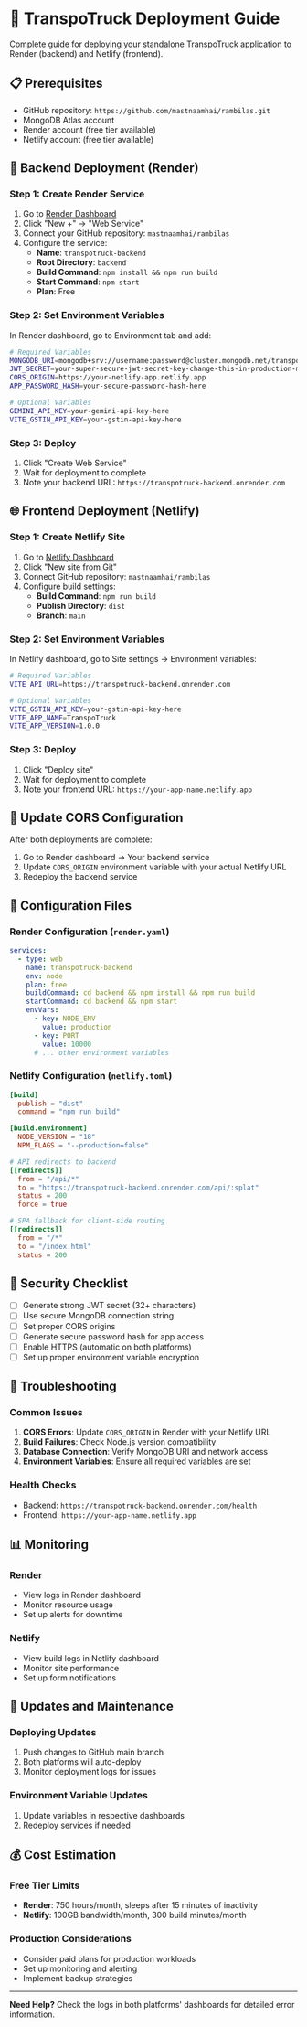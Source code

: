 # 🚀 TranspoTruck Deployment Guide

Complete guide for deploying your standalone TranspoTruck application to Render (backend) and Netlify (frontend).

## 📋 Prerequisites

- GitHub repository: `https://github.com/mastnaamhai/rambilas.git`
- MongoDB Atlas account
- Render account (free tier available)
- Netlify account (free tier available)

## 🔧 Backend Deployment (Render)

### Step 1: Create Render Service

1. Go to [Render Dashboard](https://dashboard.render.com)
2. Click "New +" → "Web Service"
3. Connect your GitHub repository: `mastnaamhai/rambilas`
4. Configure the service:
   - **Name**: `transpotruck-backend`
   - **Root Directory**: `backend`
   - **Build Command**: `npm install && npm run build`
   - **Start Command**: `npm start`
   - **Plan**: Free

### Step 2: Set Environment Variables

In Render dashboard, go to Environment tab and add:

```bash
# Required Variables
MONGODB_URI=mongodb+srv://username:password@cluster.mongodb.net/transpotruck?retryWrites=true&w=majority
JWT_SECRET=your-super-secure-jwt-secret-key-change-this-in-production-min-32-chars
CORS_ORIGIN=https://your-netlify-app.netlify.app
APP_PASSWORD_HASH=your-secure-password-hash-here

# Optional Variables
GEMINI_API_KEY=your-gemini-api-key-here
VITE_GSTIN_API_KEY=your-gstin-api-key-here
```

### Step 3: Deploy

1. Click "Create Web Service"
2. Wait for deployment to complete
3. Note your backend URL: `https://transpotruck-backend.onrender.com`

## 🌐 Frontend Deployment (Netlify)

### Step 1: Create Netlify Site

1. Go to [Netlify Dashboard](https://app.netlify.com)
2. Click "New site from Git"
3. Connect GitHub repository: `mastnaamhai/rambilas`
4. Configure build settings:
   - **Build Command**: `npm run build`
   - **Publish Directory**: `dist`
   - **Branch**: `main`

### Step 2: Set Environment Variables

In Netlify dashboard, go to Site settings → Environment variables:

```bash
# Required Variables
VITE_API_URL=https://transpotruck-backend.onrender.com

# Optional Variables
VITE_GSTIN_API_KEY=your-gstin-api-key-here
VITE_APP_NAME=TranspoTruck
VITE_APP_VERSION=1.0.0
```

### Step 3: Deploy

1. Click "Deploy site"
2. Wait for deployment to complete
3. Note your frontend URL: `https://your-app-name.netlify.app`

## 🔄 Update CORS Configuration

After both deployments are complete:

1. Go to Render dashboard → Your backend service
2. Update `CORS_ORIGIN` environment variable with your actual Netlify URL
3. Redeploy the backend service

## 📁 Configuration Files

### Render Configuration (`render.yaml`)
```yaml
services:
  - type: web
    name: transpotruck-backend
    env: node
    plan: free
    buildCommand: cd backend && npm install && npm run build
    startCommand: cd backend && npm start
    envVars:
      - key: NODE_ENV
        value: production
      - key: PORT
        value: 10000
      # ... other environment variables
```

### Netlify Configuration (`netlify.toml`)
```toml
[build]
  publish = "dist"
  command = "npm run build"

[build.environment]
  NODE_VERSION = "18"
  NPM_FLAGS = "--production=false"

# API redirects to backend
[[redirects]]
  from = "/api/*"
  to = "https://transpotruck-backend.onrender.com/api/:splat"
  status = 200
  force = true

# SPA fallback for client-side routing
[[redirects]]
  from = "/*"
  to = "/index.html"
  status = 200
```

## 🔐 Security Checklist

- [ ] Generate strong JWT secret (32+ characters)
- [ ] Use secure MongoDB connection string
- [ ] Set proper CORS origins
- [ ] Generate secure password hash for app access
- [ ] Enable HTTPS (automatic on both platforms)
- [ ] Set up proper environment variable encryption

## 🚨 Troubleshooting

### Common Issues

1. **CORS Errors**: Update `CORS_ORIGIN` in Render with your Netlify URL
2. **Build Failures**: Check Node.js version compatibility
3. **Database Connection**: Verify MongoDB URI and network access
4. **Environment Variables**: Ensure all required variables are set

### Health Checks

- Backend: `https://transpotruck-backend.onrender.com/health`
- Frontend: `https://your-app-name.netlify.app`

## 📊 Monitoring

### Render
- View logs in Render dashboard
- Monitor resource usage
- Set up alerts for downtime

### Netlify
- View build logs in Netlify dashboard
- Monitor site performance
- Set up form notifications

## 🔄 Updates and Maintenance

### Deploying Updates
1. Push changes to GitHub main branch
2. Both platforms will auto-deploy
3. Monitor deployment logs for issues

### Environment Variable Updates
1. Update variables in respective dashboards
2. Redeploy services if needed

## 💰 Cost Estimation

### Free Tier Limits
- **Render**: 750 hours/month, sleeps after 15 minutes of inactivity
- **Netlify**: 100GB bandwidth/month, 300 build minutes/month

### Production Considerations
- Consider paid plans for production workloads
- Set up monitoring and alerting
- Implement backup strategies

---

**Need Help?** Check the logs in both platforms' dashboards for detailed error information.
